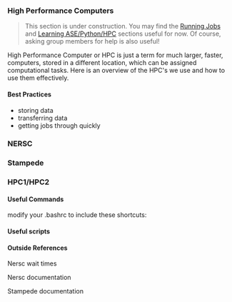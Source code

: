 ### High Performance Computers

> This section is under construction. You may find the [Running Jobs](Running_Jobs.md) and [Learning ASE/Python/HPC](Learning_ASE-Python-HPC.md) sections useful for now. Of course, asking group members for help is also useful!

High Performance Computer or HPC is just a term for much larger, faster, computers, stored in a different location, which can be assigned computational tasks. Here is an overview of the HPC's we use and how to use them effectively.

#### Best Practices

- storing data
- transferring data
- getting jobs through quickly

### NERSC

### Stampede

### HPC1/HPC2

#### Useful Commands

modify your .bashrc to include these shortcuts:

#### Useful scripts


#### Outside References

Nersc wait times

Nersc documentation

Stampede documentation
